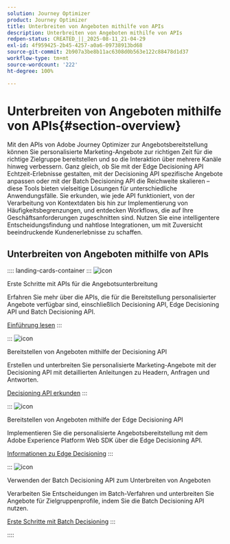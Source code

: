 ```yaml
---
solution: Journey Optimizer
product: Journey Optimizer
title: Unterbreiten von Angeboten mithilfe von APIs
description: Unterbreiten von Angeboten mithilfe von APIs
redpen-status: CREATED_||_2025-08-11_21-04-29
exl-id: 4f959425-2b45-4257-a0a6-09738913bd68
source-git-commit: 2b907a3be8b11ac6308d0b563e122c88478d1d37
workflow-type: tm+mt
source-wordcount: '222'
ht-degree: 100%

---
```


# Unterbreiten von Angeboten mithilfe von APIs{#section-overview}

Mit den APIs von Adobe Journey Optimizer zur Angebotsbereitstellung können Sie personalisierte Marketing-Angebote zur richtigen Zeit für die richtige Zielgruppe bereitstellen und so die Interaktion über mehrere Kanäle hinweg verbessern. Ganz gleich, ob Sie mit der Edge Decisioning API Echtzeit-Erlebnisse gestalten, mit der Decisioning API spezifische Angebote anpassen oder mit der Batch Decisioning API die Reichweite skalieren – diese Tools bieten vielseitige Lösungen für unterschiedliche Anwendungsfälle. Sie erkunden, wie jede API funktioniert, von der Verarbeitung von Kontextdaten bis hin zur Implementierung von Häufigkeitsbegrenzungen, und entdecken Workflows, die auf Ihre Geschäftsanforderungen zugeschnitten sind. Nutzen Sie eine intelligentere Entscheidungsfindung und nahtlose Integrationen, um mit Zuversicht beeindruckende Kundenerlebnisse zu schaffen.

## Unterbreiten von Angeboten mithilfe von APIs

:::: landing-cards-container
:::
![icon](https://cdn.experienceleague.adobe.com/icons/book.svg)

Erste Schritte mit APIs für die Angebotsunterbreitung

Erfahren Sie mehr über die APIs, die für die Bereitstellung personalisierter Angebote verfügbar sind, einschließlich Decisioning API, Edge Decisioning API und Batch Decisioning API.

[Einführung lesen](../using/offers/api-reference/offer-delivery-api/start-offer-delivery-apis.md)
:::

:::
![icon](https://cdn.experienceleague.adobe.com/icons/code-branch.svg)

Bereitstellen von Angeboten mithilfe der Decisioning API

Erstellen und unterbreiten Sie personalisierte Marketing-Angebote mit der Decisioning API mit detaillierten Anleitungen zu Headern, Anfragen und Antworten.

[Decisioning API erkunden](../using/offers/api-reference/offer-delivery-api/decisioning-api.md)
:::

:::
![icon](https://cdn.experienceleague.adobe.com/icons/gear.svg)

Bereitstellen von Angeboten mithilfe der Edge Decisioning API

Implementieren Sie die personalisierte Angebotsbereitstellung mit dem Adobe Experience Platform Web SDK über die Edge Decisioning API.

[Informationen zu Edge Decisioning](../using/offers/api-reference/offer-delivery-api/edge-decisioning-api.md)
:::

:::
![icon](https://cdn.experienceleague.adobe.com/icons/list-check.svg)

Verwenden der Batch Decisioning API zum Unterbreiten von Angeboten

Verarbeiten Sie Entscheidungen im Batch-Verfahren und unterbreiten Sie Angebote für Zielgruppenprofile, indem Sie die Batch Decisioning API nutzen.

[Erste Schritte mit Batch Decisioning](../using/offers/api-reference/offer-delivery-api/batch-decisioning-api.md)
:::

::::
